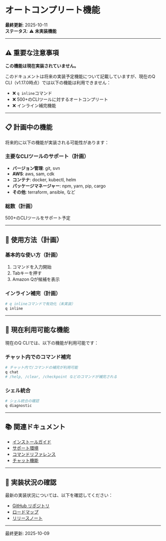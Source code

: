 # オートコンプリート機能

**最終更新**: 2025-10-11  
**ステータス**: ⚠️ **未実装機能**

---

## ⚠️ 重要な注意事項

**この機能は現在実装されていません。**

このドキュメントは将来の実装予定機能について記載していますが、現在のQ CLI（v1.17.0時点）では以下の機能は利用できません：

- ❌ `q inline`コマンド
- ❌ 500+のCLIツールに対するオートコンプリート
- ❌ インライン補完機能

---

## 📋 計画中の機能

将来的に以下の機能が実装される可能性があります：

### 主要なCLIツールのサポート（計画）
- **バージョン管理**: git, svn
- **AWS**: aws, sam, cdk
- **コンテナ**: docker, kubectl, helm
- **パッケージマネージャー**: npm, yarn, pip, cargo
- **その他**: terraform, ansible, など

### 総数（計画）
500+のCLIツールをサポート予定

---

## 🚀 使用方法（計画）

### 基本的な使い方（計画）

1. コマンドを入力開始
2. Tabキーを押す
3. Amazon Qが候補を表示

### インライン補完（計画）

```bash
# q inlineコマンドで有効化（未実装）
q inline
```

---

## 📖 現在利用可能な機能

現在のQ CLIでは、以下の機能が利用可能です：

### チャット内でのコマンド補完
```bash
# チャット内で/コマンドの補完が利用可能
q chat
# /help, /clear, /checkpoint などのコマンドが補完される
```

### シェル統合
```bash
# シェル統合の確認
q diagnostic
```

---

## 📚 関連ドキュメント

- [インストールガイド](../01_getting-started/01_installation.md)
- [サポート環境](../07_reference/supported-environments.md)
- [コマンドリファレンス](../07_reference/commands.md)
- [チャット機能](chat.md)

---

## 📝 実装状況の確認

最新の実装状況については、以下を確認してください：

- [GitHub リポジトリ](https://github.com/aws/amazon-q-developer-cli)
- [ロードマップ](https://github.com/aws/amazon-q-developer-cli/issues?q=is%3Aissue+is%3Aopen+label%3Aroadmap)
- [リリースノート](https://github.com/aws/amazon-q-developer-cli/releases)

---

最終更新: 2025-10-09
